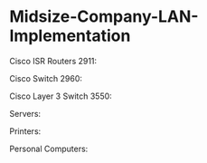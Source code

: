 # Midsize-Company-LAN-Implementation



Cisco ISR Routers 2911:


Cisco Switch 2960:


Cisco Layer 3 Switch 3550:


Servers:


Printers:


Personal Computers:

